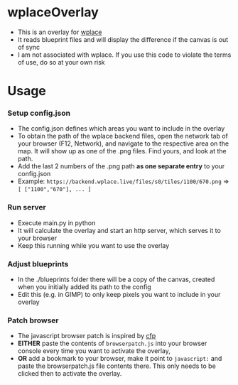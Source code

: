 # wplaceOverlay
- This is an overlay for [wplace](https://wplace.live/)
- It reads blueprint files and will display the difference if the canvas is out of sync
- I am not associated with wplace. If you use this code to violate the terms of use, do so at your own risk

# Usage
### Setup config.json
- The config.json defines which areas you want to include in the overlay
- To obtain the path of the wplace backend files, open the network tab of your browser (F12, Network), and navigate to the respective area on the map. It will show up as one of the .png files. Find yours, and look at the path.
- Add the last 2 numbers of the .png path **as one separate entry** to your config.json
- Example: `https://backend.wplace.live/files/s0/tiles/1100/670.png` => `[ ["1100","670"], ... ]`

### Run server
- Execute main.py in python
- It will calculate the overlay and start an http server, which serves it to your browser
- Keep this running while you want to use the overlay
 
### Adjust blueprints
- In the ./blueprints folder there will be a copy of the canvas, created when you initially added its path to the config
- Edit this (e.g. in GIMP) to only keep pixels you want to include in your overlay

### Patch browser
- The javascript browser patch is inspired by [cfp](https://github.com/cfpwastaken/wplace-overlay)
- **EITHER** paste the contents of `browserpatch.js` into your browser console every time you want to activate the overlay,
- **OR** add a bookmark to your browser, make it point to `javascript:` and paste the browserpatch.js file contents there. This only needs to be clicked then to activate the overlay.
